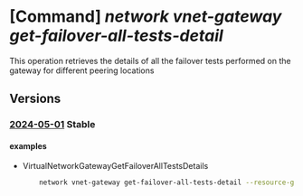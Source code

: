 # [Command] _network vnet-gateway get-failover-all-tests-detail_

This operation retrieves the details of all the failover tests performed on the gateway for different peering locations

## Versions

### [2024-05-01](/Resources/mgmt-plane/L3N1YnNjcmlwdGlvbnMve30vcmVzb3VyY2Vncm91cHMve30vcHJvdmlkZXJzL21pY3Jvc29mdC5uZXR3b3JrL3ZpcnR1YWxuZXR3b3JrZ2F0ZXdheXMve30vZ2V0ZmFpbG92ZXJhbGx0ZXN0c2RldGFpbHM=/2024-05-01.xml) **Stable**

<!-- mgmt-plane /subscriptions/{}/resourcegroups/{}/providers/microsoft.network/virtualnetworkgateways/{}/getfailoveralltestsdetails 2024-05-01 -->

#### examples

- VirtualNetworkGatewayGetFailoverAllTestsDetails
    ```bash
        network vnet-gateway get-failover-all-tests-detail --resource-group rg1 --virtual-network-gateway-name ergw --type SingleSiteFailover --fetch-latest true
    ```
